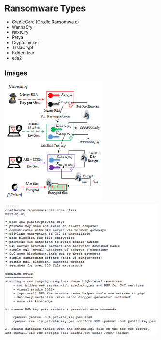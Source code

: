 

# Ransomware Types

- CradleCore (Cradle Ransomware)
- WannaCry
- NextCry
- Petya
- CryptoLocker
- TeslaCrypt
- hidden tear
- eda2

## Images

![](WannaCry-encryption-process.png)

![](cradlecore_features.png)